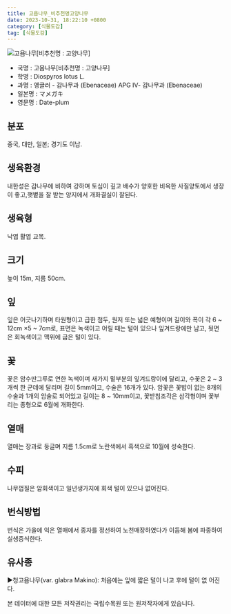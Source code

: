 ```yaml
---
title: 고욤나무_비추천명고양나무
date: 2023-10-31, 18:22:10 +0800
category: [식물도감]
tag: [식물도감]
---
```




![고욤나무[비추천명 : 고양나무]](http://www.nature.go.kr/fileUpload/plants/basic/Ebenaceae/Diospyros/16671/1_th2.JPG)
- 국명 : 고욤나무[비추천명 : 고양나무]
- 학명 : Diospyros lotus L.
- 과명 : 앵글러 - 감나무과 (Ebenaceae) APG Ⅳ- 감나무과 (Ebenaceae)
- 일본명 : マメガキ
- 영문명 : Date-plum


## 분포
중국, 대만, 일본; 경기도 이남.
## 생육환경
내한성은 감나무에 비하여 강하며 토심이 깊고 배수가 양호한 비옥한 사질양토에서 생장이 좋고,햇볕을 잘 받는 양지에서 개화결실이 잘된다.
## 생육형
낙엽 활엽 교목.
## 크기
높이 15m, 지름 50cm.
## 잎
잎은 어긋나기하며 타원형이고 급한 첨두, 원저 또는 넓은 예형이며 길이와 폭이 각  6 ~ 12cm ×5 ~ 7cm로, 표면은 녹색이고 어릴 때는 털이 있으나 잎겨드랑에만 남고, 뒷면은 회녹색이고 맥위에 굽은 털이 있다.
## 꽃
꽃은 암수딴그루로 연한 녹색이며 새가지 밑부분의 잎겨드랑이에 달리고, 수꽃은 2 ~ 3개씩 한 군데에 달리며 길이 5mm이고, 수술은 16개가 있다.  암꽃은 꽃밥이 없는 8개의 수술과 1개의 암술로 되어있고 길이는 8 ~ 10mm이고, 꽃받침조각은 삼각형이며 꽃부리는 종형으로 6월에 개화한다.
## 열매
열매는 장과로 둥글며 지름 1.5cm로 노란색에서 흑색으로 10월에 성숙한다.
## 수피
나무껍질은 암회색이고 일년생가지에 회색 털이 있으나 없어진다.
## 번식방법
번식은 가을에 익은 열매에서 종자를 정선하여 노천매장하였다가 이듬해 봄에 파종하여 실생증식한다.
## 유사종
▶청고욤나무(var. glabra Makino): 처음에는 잎에 짧은 털이 나고 후에 털이 없 어진다.






본 데이터에 대한 모든 저작권리는 국립수목원 또는 원저작자에게 있습니다.
